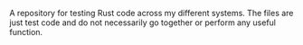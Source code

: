 A repository for testing Rust code across my different systems.  The files are just test code and do not necessarily go together or perform any useful function.

